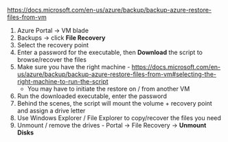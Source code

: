 https://docs.microsoft.com/en-us/azure/backup/backup-azure-restore-files-from-vm

1. Azure Portal -> VM blade
1. Backups -> click **File Recovery**
1. Select the recovery point
1. Enter a password for the executable, then **Download** the script to browse/recover the files
1. Make sure you have the right machine - https://docs.microsoft.com/en-us/azure/backup/backup-azure-restore-files-from-vm#selecting-the-right-machine-to-run-the-script
   - You may have to initiate the restore on / from another VM
1. Run the downloaded executable, enter the password
1. Behind the scenes, the script will mount the volume + recovery point and assign a drive letter
1. Use Windows Explorer / File Explorer to copy/recover the files you need
1. Unmount / remove the drives - Portal -> File Recovery -> **Unmount Disks**
